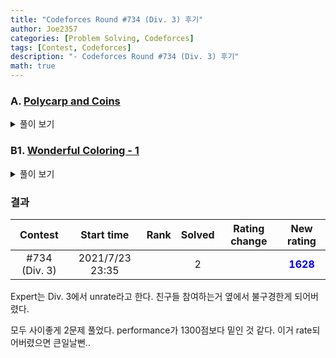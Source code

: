 ```yaml
---
title: "Codeforces Round #734 (Div. 3) 후기"
author: Joe2357
categories: [Problem Solving, Codeforces]
tags: [Contest, Codeforces]
description: "- Codeforces Round #734 (Div. 3) 후기"
math: true
---
```




### A. [Polycarp and Coins](https://codeforces.com/contest/1551/problem/A)

<details markdown="1"><summary>풀이 보기</summary>
#### 풀이  

문제를 한줄로 설명하면, 두 묶음 $c_1$과 $c_2$이 있을 때, 정확히 $c_1 + 2 \times c_2 = n$이 나오도록 하면서도 $\min \vert c_1 - c_2 \vert$를 구하는 문제가 되겠다.

결론을 바로 얘기하자면, **항상 차이를 1 이하**로 만들 수 있다. 각 묶음이 $1$과 $2$를 대표하고 있기에 가능한 일. 두 묶음을 같은 갯수만큼 사용하면 $3$을 대표하는 묶음을 사용하는 것과 같은 의미로 생각할 수 있다. 그럼 $n$을 $3$으로 나눈 몫 $q$만큼은 $c_1$과 $c_2$가 사용할 수 있다. 이후 나머지 $r \in \lbrace 0, 1, 2 \rbrace$ 중에서 하나 나올 것이다. 이후 나머지의 값에 따라 아래와 같이 진행하면 된다.

- $r = 0$인 경우 : $n = 3 \times q = 1 \times q + 2 \times q$이므로, $c_1 = c_2 = q$로 나타낼 수 있다
- $r=1$인 경우 : $n = 3 \times q + 1 = 1 \times (q+1) + 2 \times q$이므로, $c_1 = q + 1, c_2 = q$로 나타낼 수 있다
- $r=2$인 경우 : $n = 3 \times q + 2 = 1 \times q + 2 \times (q+1)$이므로, $c_1 = q, c_2 = q + 1$로 나타낼 수 있다

#### 코드

```c
#include <stdio.h>
 
int main() {
    int t;
    scanf("%d", &t);
    while (t--) {
        int n;
        scanf("%d", &n);
        int a = n / 3 + (n % 3 == 1), b = n / 3 + (n % 3 == 2);
        printf("%d %d\n", a, b);
    }
    return 0;
}
```

</details>

### B1. [Wonderful Coloring - 1](https://codeforces.com/contest/1551/problem/B)

<details markdown="1"><summary>풀이 보기</summary>
#### 풀이  

조건 2에 의해, 특정 문자 $c$는 최대 2개까지만 고려하면 된다. 같은 문자는 같은 색깔을 칠할 수 없고, 색깔은 <span style="color:red">빨강</span>과 <span style="color:green">초록</span>밖에 없기 때문이다. 나머지는 모두 흰색이라는 것. 문제에서는 색깔이 칠해진 문자들만 세려고 하므로, 문자 $c$가 아무리 많아도 우리는 2개까지만 생각하면 된다. 그럼 모든 문자들의 존재 개수가 $\lbrace 0, 1, 2 \rbrace$ 안에 존재하게 된다. 이 때 아래와 같은 고민을 해보자.

- 문자 $c$가 $0$개 존재하는 경우 : 고려할 필요가 없다
- 문자 $c$가 $2$개 존재하는 경우 : 하나씩 <span style="color:red">빨강</span>과 <span style="color:green">초록</span>으로 색칠하자
- 문자 $c$가 $1$개 존재하는 경우 : **다른 문자 $d$와 하나의 쌍**으로 생각하자. $c$를 <span style="color:red">빨강</span>, $d$를 <span style="color:green">초록</span>으로 칠하면 된다

모든 문자에 대해 이렇게 고려해보면, 정답 $2k = \sum_a^z \min(cnt, 2)$라는 것을 알 수 있다. 우리가 원하는건 $k$이므로 $2$로 나누어주자.

#### 코드

```c
#include <stdio.h>
 
char str[51];
int alpha[26];
 
int main() {
    int t;
    scanf("%d", &t);
    while (t--) {
        for (int i = 0; i < 26; ++i) {
            alpha[i] = 0;
        }
 
        scanf("%s", str);
        int len;
        for (len = 0; str[len]; ++len) {
            ++alpha[str[len] - 'a'];
        }
 
        for (int i = 0; i < 26; ++i) {
            if (alpha[i] > 2) {
                len -= (alpha[i] - 2);
            }
        }
        //printf("t : %d\n", len);
 
        printf("%d\n", len >> 1);
    }
    return 0;
}
```

</details>


### 결과

|    Contest    |   Start time    | Rank | Solved | Rating change |                New rating                |
| :-----------: | :-------------: | :--: | :----: | :-----------: | :--------------------------------------: |
| #734 (Div. 3) | 2021/7/23 23:35 |      |   2    |               | <strong style="color:blue">1628</strong> |

Expert는 Div. 3에서 unrate라고 한다. 친구들 참여하는거 옆에서 불구경한게 되어버렸다.

모두 사이좋게 2문제 풀었다. performance가 1300점보다 밑인 것 같다. 이거 rate되어버렸으면 큰일날뻔..